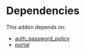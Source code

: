 # Dependencies

This addon depends on:

- [auth_password_policy](../../odoo-bringout-oca-ocb-auth_password_policy)
- [portal](../../odoo-bringout-oca-ocb-portal)
